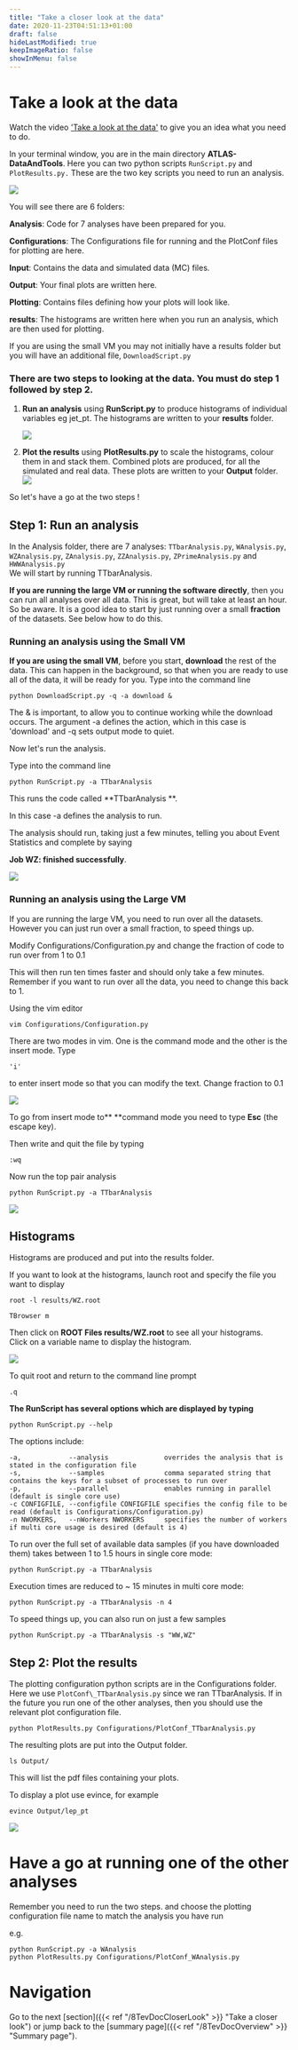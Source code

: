 ```yaml
---
title: "Take a closer look at the data"
date: 2020-11-23T04:51:13+01:00
draft: false
hideLastModified: true
keepImageRatio: false
showInMenu: false
---
```


# Take a look at the data

Watch the video ['Take a look at the data'](https://www.youtube.com/watch?v=t7xJ5DWzDyw) to give you an idea what you need to do.

In your terminal window, you are in the main directory **ATLAS-DataAndTools**.  Here you can two python scripts `RunScript.py` and `PlotResults.py.` These are the two key scripts you need to run an analysis.

![](images/Output/ls.png)

You will see there are 6 folders:

**Analysis**:  Code for 7 analyses have been prepared for you.

**Configurations**:  The Configurations file for running and the PlotConf files for plotting are here.

**Input**: Contains the data and simulated data \(MC\) files.

**Output**: Your final plots are written here.

**Plotting**: Contains files defining how your plots will look like.

**results**: The histograms are written here when you run an analysis, which are then used for plotting.

If you are using the small VM you may not initially have a results folder but you will have an additional file, `DownloadScript.py` 

### There are two steps to looking at the data.  You must do step 1 followed by step 2.

1. **Run an analysis** using **RunScript.py** to produce histograms of individual variables eg jet\_pt.  The histograms are written to your **results** folder.

   ![](images/Output/jetPT.png)

2. **Plot the results** using **PlotResults.py** to scale the histograms, colour them in and stack them.  Combined plots are produced, for all the simulated and real data.  These plots are written to your **Output** folder.  
   ![](images/Output/jet_pt.jpg)

So let's have a go at the two steps !

## Step 1: Run an analysis

In the Analysis folder, there are 7 analyses:  `TTbarAnalysis.py`, `WAnalysis.py`, `WZAnalysis.py`, `ZAnalysis.py`, `ZZAnalysis.py`, `ZPrimeAnalysis.py` and `HWWAnalysis.py`  
We will start by running TTbarAnalysis.

**If you are running the large VM or running the software directly**, then you can run all analyses over all data.  This is great, but will take at least an hour.  So be aware.  It is a good idea to start by just running over a small **fraction** of the datasets.  See below how to do this.

### Running an analysis using the Small VM

**If you are using the small VM**, before you start, **download** the rest of the data.  This can happen in the background, so that when you are ready to use all of the data, it will be ready for you.  Type into the command line

`python DownloadScript.py -q -a download &`

The & is important, to allow you to continue working while the download occurs. The argument -a defines the action, which in this case is 'download' and -q sets output mode to quiet.

Now let's run the analysis.

Type into the command line

```
python RunScript.py -a TTbarAnalysis
```

This runs the code called **TTbarAnalysis **.

In this case -a defines the analysis to run.

The analysis should run, taking just a few minutes, telling you about Event Statistics and complete by saying

**Job WZ: finished successfully**.

![](images/Output/RunScriptWWWZ.png)

### Running an analysis using the Large VM

If you are running the large VM, you need to run over all the datasets.  However you can just run over a small fraction, to speed things up.

Modify Configurations/Configuration.py and change the fraction of code to run over from 1 to 0.1

This will then run ten times faster and should only take a few minutes.  Remember if you want to run over all the data, you need to change this back to 1.

Using the vim editor

`vim Configurations/Configuration.py`

There are two modes in vim. One is the command mode and the other is the insert mode.  Type

`'i'`

to enter insert mode so that you can modify the text.  Change fraction to 0.1

![](images/Pictures/Configurationspy.png)

To go from insert mode to** **command mode you need to type **Esc** \(the escape key\).

Then write and quit the file by typing

`:wq`

Now run the top pair analysis

`python RunScript.py -a TTbarAnalysis`

![](images/Pictures/RunScriptOutput.png)

## Histograms

Histograms are produced and put into the results folder.

If you want to look at the histograms, launch root and specify the file you want to display

```
root -l results/WZ.root

TBrowser m
```

Then click on **ROOT Files results/WZ.root** to see all your histograms.  
Click on a variable name to display the histogram.

![](images/Output/TBrowserResults.png)

To quit root and return to the command line prompt

```
.q
```

**The RunScript has several options which are displayed by typing**

```
python RunScript.py --help
```

The options include:

```
-a,            --analysis              overrides the analysis that is stated in the configuration file
-s,            --samples               comma separated string that contains the keys for a subset of processes to run over
-p,            --parallel              enables running in parallel (default is single core use)
-c CONFIGFILE, --configfile CONFIGFILE specifies the config file to be read (default is Configurations/Configuration.py)
-n NWORKERS,   --nWorkers NWORKERS     specifies the number of workers if multi core usage is desired (default is 4)
```

To run over the full set of available data samples (if you have downloaded them) takes between 1 to 1.5 hours in single core mode:

```
python RunScript.py -a TTbarAnalysis
```

Execution times are reduced to ~ 15 minutes in multi core mode:

```
python RunScript.py -a TTbarAnalysis -n 4
```

To speed things up, you can also run on just a few samples

```
python RunScript.py -a TTbarAnalysis -s "WW,WZ"

```


## Step 2: Plot the results

The plotting configuration python scripts are in the Configurations folder.  Here we use `PlotConf\_TTbarAnalysis.py`  since we ran TTbarAnalysis.  If in the future you run one of the other analyses, then you should use the relevant plot configuration file.

```
python PlotResults.py Configurations/PlotConf_TTbarAnalysis.py
```

The resulting plots are put into the Output folder.

```
ls Output/
```

This will list the pdf files containing your plots.

To display a plot use evince, for example

```
evince Output/lep_pt
```

![](images/Output/lepPT.png)


# Have a go at running one of the other analyses

Remember you need to run the two steps. and choose the plotting configuration file name to match the analysis you have run

e.g.

```
python RunScript.py -a WAnalysis
python PlotResults.py Configurations/PlotConf_WAnalysis.py
```

# Navigation
Go to the next [section]({{< ref "/8TevDocCloserLook" >}} "Take a closer look") or jump back to the [summary page]({{< ref "/8TevDocOverview" >}} "Summary page").